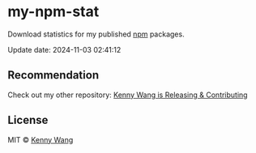 my-npm-stat
===

Download statistics for my published [npm](https://www.npmjs.com/~wcjiang) packages.

Update date: <!--GAMFC-->2024-11-03 02:41:12<!--GAMFC-END-->

## Recommendation

Check out my other repository: [Kenny Wang is Releasing & Contributing](https://github.com/jaywcjlove/releases/)

## License

MIT © [Kenny Wang](https://github.com/jaywcjlove)